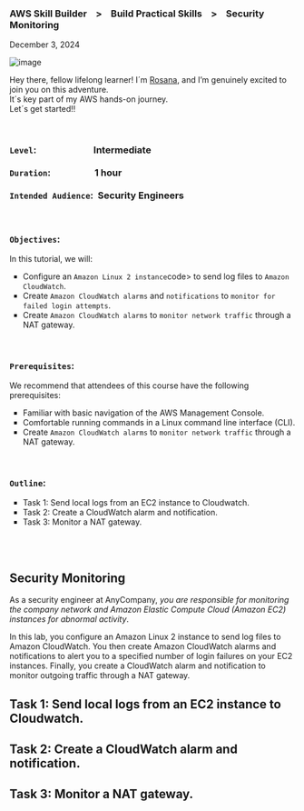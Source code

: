 <h3>AWS Skill Builder &nbsp;&nbsp; > &nbsp;&nbsp; Build Practical Skills &nbsp;&nbsp; > &nbsp;&nbsp;  Security Monitoring</h3>
<p>December 3, 2024<br></p>

![image](https://github.com/user-attachments/assets/33e98c97-5be7-40a2-8101-82d8f1773a84)

<p>Hey there, fellow lifelong learner! I´m <a href="https://www.linkedin.com/in/rosanafssantos/">Rosana</a>, and I’m genuinely excited to join you on this adventure.<br>
It´s key part of my AWS hands-on journey.<br>
Let´s get started!!</p>

<br>
<h3><code>Level</code>:&nbsp;&nbsp;&nbsp;&nbsp;&nbsp;&nbsp;&nbsp;&nbsp;&nbsp;&nbsp;&nbsp;&nbsp;&nbsp;&nbsp;&nbsp;&nbsp;&nbsp;&nbsp;&nbsp;&nbsp;&nbsp;&nbsp;&nbsp;&nbsp;&nbsp;&nbsp;Intermediate<br><br>
<code>Duration</code>:&nbsp;&nbsp;&nbsp;&nbsp;&nbsp;&nbsp;&nbsp;&nbsp;&nbsp;&nbsp;&nbsp;&nbsp;&nbsp;&nbsp;&nbsp;&nbsp;&nbsp;&nbsp;&nbsp;&nbsp;1 hour<br><br>
<code>Intended Audience</code>:&nbsp;&nbsp;Security Engineers</h3>

<br>
<h3><code>Objectives</code>:</h3>
In this tutorial, we will:
<ul style="list-style-type:square">
    <li>Configure an <code>Amazon Linux 2 instance</code>code> to send log files to <code>Amazon CloudWatch</code>.</li>
    <li>Create <code>Amazon CloudWatch alarms</code> and <code>notifications</code> to <code>monitor for failed login attempts</code>.</li>
    <li>Create <code>Amazon CloudWatch alarms</code> to <code>monitor network traffic</code> through a NAT gateway.</li>
</ul>

<br>
<h3><code>Prerequisites</code>:</h3>
We recommend that attendees of this course have the following prerequisites:
<ul style="list-style-type:square">
    <li>Familiar with basic navigation of the AWS Management Console.</li>
    <li>Comfortable running commands in a Linux command line interface (CLI).</li>
    <li>Create <code>Amazon CloudWatch alarms</code> to <code>monitor network traffic</code> through a NAT gateway.</li>
</ul>

<br>
<h3><code>Outline</code>:</h3>
<ul style="list-style-type:square">
    <li>Task 1: Send local logs from an EC2 instance to Cloudwatch.</li>
    <li>Task 2: Create a CloudWatch alarm and notification.</li>
    <li>Task 3: Monitor a NAT gateway.</li>
</ul>

<br>
<br>

<h2>Security Monitoring</h2>
<p>As a security engineer at AnyCompany, <em><bold>you are responsible for monitoring the company network and Amazon Elastic Compute Cloud (Amazon EC2) instances for abnormal activity</bold></em>.<br>

In this lab, you configure an Amazon Linux 2 instance to send log files to Amazon CloudWatch. You then create Amazon CloudWatch alarms and notifications to alert you to a specified number of login failures on your EC2 instances. Finally, you create a CloudWatch alarm and notification to monitor outgoing traffic through a NAT gateway.</p>

<h2>Task 1: Send local logs from an EC2 instance to Cloudwatch.</h2>

<h2>Task 2: Create a CloudWatch alarm and notification.</h2>

<h2>Task 3: Monitor a NAT gateway.</h2>


